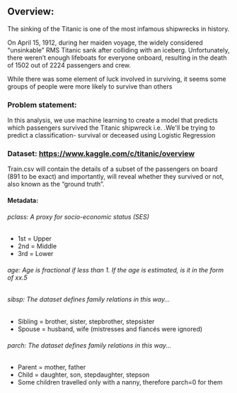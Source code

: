 ## Overview: 
The sinking of the Titanic is one of the most infamous shipwrecks in history.

On April 15, 1912, during her maiden voyage, the widely considered “unsinkable” RMS Titanic sank after colliding with an iceberg. Unfortunately, there weren’t enough lifeboats for everyone onboard, resulting in the death of 1502 out of 2224 passengers and crew.

While there was some element of luck involved in surviving, it seems some groups of people were more likely to survive than others

### Problem statement: 
In this analysis, we use machine learning to create a model that predicts which passengers survived the Titanic shipwreck i.e. .We'll be trying to predict a classification- survival or deceased using Logistic Regression 

### Dataset: https://www.kaggle.com/c/titanic/overview
Train.csv will contain the details of a subset of the passengers on board (891 to be exact) and importantly, will reveal whether they survived or not, also known as the “ground truth”.

#### Metadata:

###### pclass: A proxy for socio-economic status (SES)
- 1st = Upper
- 2nd = Middle
- 3rd = Lower

###### age: Age is fractional if less than 1. If the age is estimated, is it in the form of xx.5

###### sibsp: The dataset defines family relations in this way...
- Sibling = brother, sister, stepbrother, stepsister
- Spouse = husband, wife (mistresses and fiancés were ignored)

###### parch: The dataset defines family relations in this way...
- Parent = mother, father
- Child = daughter, son, stepdaughter, stepson
- Some children travelled only with a nanny, therefore parch=0 for them
